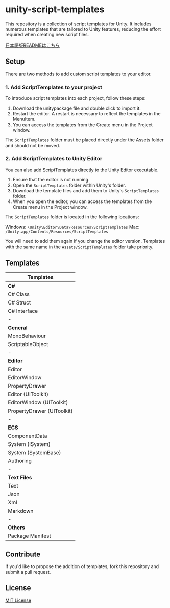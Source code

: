 # unity-script-templates

This repository is a collection of script templates for Unity. It includes numerous templates that are tailored to Unity features, reducing the effort required when creating new script files.

[日本語版READMEはこちら](README_JP.md)

## Setup

There are two methods to add custom script templates to your editor.

### 1. Add ScriptTemplates to your project

To introduce script templates into each project, follow these steps:

1. Download the unitypackage file and double click to import it.
2. Restart the editor. A restart is necessary to reflect the templates in the MenuItem.
3. You can access the templates from the Create menu in the Project window.

The `ScriptTemplates` folder must be placed directly under the Assets folder and should not be moved.

### 2. Add ScriptTemplates to Unity Editor

You can also add ScriptTemplates directly to the Unity Editor executable.

1. Ensure that the editor is not running.
2. Open the `ScriptTemplates` folder within Unity's folder.
3. Download the template files and add them to Unity's `ScriptTemplates` folder.
4. When you open the editor, you can access the templates from the Create menu in the Project window.

The `ScriptTemplates` folder is located in the following locations:

Windows: `\Unity\Editor\Data\Resources\ScriptTemplates`
Mac: `/Unity.app/Contents/Resources/ScriptTemplates`

You will need to add them again if you change the editor version. Templates with the same name in the `Assets/ScriptTemplates` folder take priority.

## Templates

| Templates |
| - |
| <b>C#</b> |
| C# Class |
| C# Struct |
| C# Interface |
| - |
| <b>General</b> |
| MonoBehaviour |
| ScriptableObject |
| - |
| <b>Editor</b> |
| Editor |
| EditorWindow |
| PropertyDrawer |
| Editor (UIToolkit) |
| EditorWindow (UIToolkit) |
| PropertyDrawer (UIToolkit) |
| - |
| <b>ECS</b> |
| ComponentData |
| System (ISystem) |
| System (SystemBase) |
| Authoring |
| - |
| <b>Text Files</b> |
| Text |
| Json |
| Xml |
| Markdown |
| - |
| <b>Others</b> |
| Package Manifest |

## Contribute

If you'd like to propose the addition of templates, fork this repository and submit a pull request.

## License

[MIT License](LICENSE)
